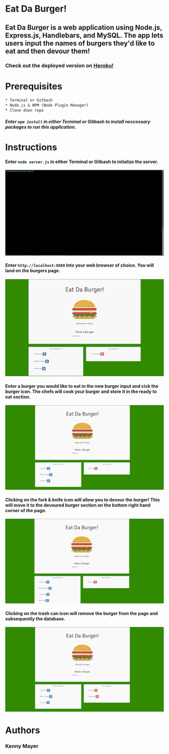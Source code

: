 # Eat Da Burger!

## Eat Da Burger is a web application using Node.js, Express.js, Handlebars, and MySQL. The app lets users input the names of burgers they'd like to eat and then devour them! 

### Check out the deployed version on [Heroku!]()

# Prerequisites

    * Terminal or Gitbash
    * Node.js & NPM (Node Plugin Manager)
    * Clone down repo

##### Enter `npm install` in either Terminal or Gitbash to install neccessary packages to run this application.

# Instructions

#### Enter `node server.js` in either Terminal or Gitbash to intialize the server.

![](https://github.com/kmayer48/burger/blob/master/public/gifs/server1.gif)

#### Enter `http://localhost:8080` into your web browser of choice. You will land on the burgers page.

![](https://github.com/kmayer48/burger/blob/master/public/gifs/landing.gif)

#### Enter a burger you would like to eat in the new burger input and cick the burger icon. The chefs will cook your burger and store it in the ready to eat section.

![](https://github.com/kmayer48/burger/blob/master/public/gifs/burger1.gif)

#### Clicking on the fork & knife icon will allow you to devour the burger! This will move it to the devoured burger section on the bottom right hand corner of the page.

![](https://github.com/kmayer48/burger/blob/master/public/gifs/burger2.gif)

#### Clicking on the trash can icon will remove the burger from the page and subsequently the database.

![](https://github.com/kmayer48/burger/blob/master/public/gifs/burger3.gif)

# Authors

### Kenny Mayer
